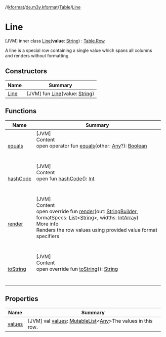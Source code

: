 //[kformat](../../../index.md)/[de.m3y.kformat](../../index.md)/[Table](../index.md)/[Line](index.md)



# Line  
 [JVM] inner class [Line](index.md)(**value**: [String](https://kotlinlang.org/api/latest/jvm/stdlib/kotlin/-string/index.html)) : [Table.Row](../-row/index.md)

A line is a special row containing a single value which spans all columns and renders without formatting.

   


## Constructors  
  
|  Name|  Summary| 
|---|---|
| <a name="de.m3y.kformat/Table.Line/Line/#kotlin.String/PointingToDeclaration/"></a>[Line](-line.md)| <a name="de.m3y.kformat/Table.Line/Line/#kotlin.String/PointingToDeclaration/"></a> [JVM] fun [Line](-line.md)(value: [String](https://kotlinlang.org/api/latest/jvm/stdlib/kotlin/-string/index.html))   <br>


## Functions  
  
|  Name|  Summary| 
|---|---|
| <a name="kotlin/Any/equals/#kotlin.Any?/PointingToDeclaration/"></a>[equals](../-hints/index.md#%5Bkotlin%2FAny%2Fequals%2F%23kotlin.Any%3F%2FPointingToDeclaration%2F%5D%2FFunctions%2F-627416167)| <a name="kotlin/Any/equals/#kotlin.Any?/PointingToDeclaration/"></a>[JVM]  <br>Content  <br>open operator fun [equals](../-hints/index.md#%5Bkotlin%2FAny%2Fequals%2F%23kotlin.Any%3F%2FPointingToDeclaration%2F%5D%2FFunctions%2F-627416167)(other: [Any](https://kotlinlang.org/api/latest/jvm/stdlib/kotlin/-any/index.html)?): [Boolean](https://kotlinlang.org/api/latest/jvm/stdlib/kotlin/-boolean/index.html)  <br><br><br>
| <a name="kotlin/Any/hashCode/#/PointingToDeclaration/"></a>[hashCode](../-hints/index.md#%5Bkotlin%2FAny%2FhashCode%2F%23%2FPointingToDeclaration%2F%5D%2FFunctions%2F-627416167)| <a name="kotlin/Any/hashCode/#/PointingToDeclaration/"></a>[JVM]  <br>Content  <br>open fun [hashCode](../-hints/index.md#%5Bkotlin%2FAny%2FhashCode%2F%23%2FPointingToDeclaration%2F%5D%2FFunctions%2F-627416167)(): [Int](https://kotlinlang.org/api/latest/jvm/stdlib/kotlin/-int/index.html)  <br><br><br>
| <a name="de.m3y.kformat/Table.Line/render/#java.lang.StringBuilder#kotlin.collections.List[kotlin.String]#kotlin.IntArray/PointingToDeclaration/"></a>[render](render.md)| <a name="de.m3y.kformat/Table.Line/render/#java.lang.StringBuilder#kotlin.collections.List[kotlin.String]#kotlin.IntArray/PointingToDeclaration/"></a>[JVM]  <br>Content  <br>open override fun [render](render.md)(out: [StringBuilder](https://kotlinlang.org/api/latest/jvm/stdlib/kotlin.text/-string-builder/index.html), formatSpecs: [List](https://kotlinlang.org/api/latest/jvm/stdlib/kotlin.collections/-list/index.html)<[String](https://kotlinlang.org/api/latest/jvm/stdlib/kotlin/-string/index.html)>, widths: [IntArray](https://kotlinlang.org/api/latest/jvm/stdlib/kotlin/-int-array/index.html))  <br>More info  <br>Renders the row values using provided value format specifiers  <br><br><br>
| <a name="de.m3y.kformat/Table.Row/toString/#/PointingToDeclaration/"></a>[toString](../-row/to-string.md)| <a name="de.m3y.kformat/Table.Row/toString/#/PointingToDeclaration/"></a>[JVM]  <br>Content  <br>open override fun [toString](../-row/to-string.md)(): [String](https://kotlinlang.org/api/latest/jvm/stdlib/kotlin/-string/index.html)  <br><br><br>


## Properties  
  
|  Name|  Summary| 
|---|---|
| <a name="de.m3y.kformat/Table.Line/values/#/PointingToDeclaration/"></a>[values](values.md)| <a name="de.m3y.kformat/Table.Line/values/#/PointingToDeclaration/"></a> [JVM] val [values](values.md): [MutableList](https://kotlinlang.org/api/latest/jvm/stdlib/kotlin.collections/-mutable-list/index.html)<[Any](https://kotlinlang.org/api/latest/jvm/stdlib/kotlin/-any/index.html)>The values in this row.   <br>

